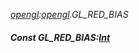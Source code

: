 _[opengl](../../modules/opengl/opengl-module.md):[opengl](../../modules/opengl/opengl-module.md).GL\_RED\_BIAS_
##### Const GL\_RED\_BIAS:[Int](../../modules/wonkey/wonkey-types-int.md)
